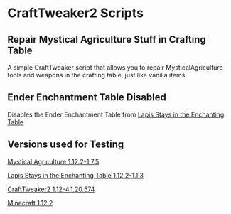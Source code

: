 # CraftTweaker2 Scripts

## Repair Mystical Agriculture Stuff in Crafting Table
A simple CraftTweaker script that allows you to repair MysticalAgriculture tools and weapons in the crafting table, just like vanilla items.

## Ender Enchantment Table Disabled
Disables the Ender Enchantment Table from [Lapis Stays in the Enchanting Table](https://www.curseforge.com/minecraft/mc-mods/lapis-stays-in-the-enchanting-table)

## Versions used for Testing
[Mystical Agriculture 1.12.2-1.7.5](https://www.curseforge.com/minecraft/mc-mods/mystical-agriculture)

[Lapis Stays in the Enchanting Table 1.12.2-1.1.3](https://www.curseforge.com/minecraft/mc-mods/lapis-stays-in-the-enchanting-table)

[CraftTweaker2 1.12-4.1.20.574](https://www.curseforge.com/minecraft/mc-mods/crafttweaker)

[Minecraft 1.12.2](https://minecraft.net)
